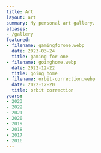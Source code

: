 ```yaml
---
title: Art
layout: art
summary: My personal art gallery.
aliases:
- /gallery
featured:
- filename: gamingforone.webp
  date: 2023-03-24
  title: gaming for one
- filename: goinghome.webp
  date: 2022-12-22
  title: going home
- filename: orbit-correction.webp
  date: 2022-12-20
  title: orbit correction
years:
- 2023
- 2022
- 2021
- 2020
- 2019
- 2018
- 2017
- 2016
---
```

